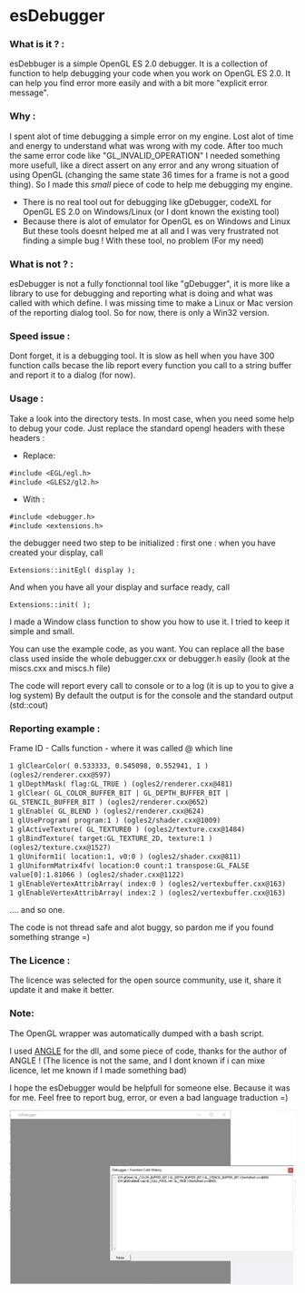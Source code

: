 # esDebugger

### What is it ? :

   esDebbuger is a simple OpenGL ES 2.0 debugger.
   It is a collection of function to help debugging your code
   when you work on OpenGL ES 2.0. It can help you find error more easily
   and with a bit more "explicit error message".


### Why :

I spent alot of time debugging a simple error on my engine.
Lost alot of time and energy to understand what was wrong with my code.
After too much the same error code like "GL_INVALID_OPERATION" I needed
something more usefull, like a direct assert on any error and any wrong
situation of using OpenGL (changing the same state 36 times for a frame
is not a good thing). So I made this *small* piece of code to help me
debugging my engine.
- There is no real tool out for debugging like gDebugger, codeXL
for OpenGL ES 2.0 on Windows/Linux (or I dont known the existing tool)
- Because there is alot of emulator for OpenGL es on Windows and Linux
But these tools doesnt helped me at all and I was very frustrated
not finding a simple bug ! With these tool, no problem (For my need)

### What is not ? :
   esDebugger is not a fully fonctionnal tool like "gDebugger", it is
   more like a library to use for debugging and reporting what is doing 
   and what was called with which define.
   I was missing time to make a Linux or Mac version of the reporting 
   dialog tool. So for now, there is only a Win32 version.

### Speed issue :
   Dont forget, it is a debugging tool.
   It is slow as hell when you have 300 function calls becase the lib
   report every function you call to a string buffer and report it
   to a dialog (for now).

### Usage :
   Take a look into the directory tests.
   In most case, when you need some help to debug your code.
   Just replace the standard opengl headers with these headers :

* Replace:
 
```
#include <EGL/egl.h>
#include <GLES2/gl2.h>
```

* With :

```
#include <debugger.h>
#include <extensions.h>
```
the debugger need two step to be initialized :
first one : when you have created your display, call
```
Extensions::initEgl( display );
```
And when you have all your display and surface ready, call
```
Extensions::init( );
```

I made a Window class function to show you how to use it.
I tried to keep it simple and small.

You can use the example code, as you want.
You can replace all the base class used inside the whole debugger.cxx
or debugger.h easily (look at the miscs.cxx and miscs.h file)

The code will report every call to console or to a log (it is up to you 
to give a log system) By default the output is for the console
and the standard output (std::cout)

### Reporting example :

Frame ID - Calls function - where it was called @ which line

```
1 glClearColor( 0.533333, 0.545098, 0.552941, 1 ) (ogles2/renderer.cxx@597)
1 glDepthMask( flag:GL_TRUE ) (ogles2/renderer.cxx@481)
1 glClear( GL_COLOR_BUFFER_BIT | GL_DEPTH_BUFFER_BIT | GL_STENCIL_BUFFER_BIT ) (ogles2/renderer.cxx@652)
1 glEnable( GL_BLEND ) (ogles2/renderer.cxx@624)
1 glUseProgram( program:1 ) (ogles2/shader.cxx@1009)
1 glActiveTexture( GL_TEXTURE0 ) (ogles2/texture.cxx@1484)
1 glBindTexture( target:GL_TEXTURE_2D, texture:1 ) (ogles2/texture.cxx@1527)
1 glUniform1i( location:1, v0:0 ) (ogles2/shader.cxx@811)
1 glUniformMatrix4fv( location:0 count:1 transpose:GL_FALSE value[0]:1.81066 ) (ogles2/shader.cxx@1122)
1 glEnableVertexAttribArray( index:0 ) (ogles2/vertexbuffer.cxx@163)
1 glEnableVertexAttribArray( index:2 ) (ogles2/vertexbuffer.cxx@163)
```
.... and so one.


The code is not thread safe and alot buggy, so pardon me if you found
something strange =)

### The Licence :
The licence was selected for the open source community, use it, share it
update it and make it better.

### Note:
The OpenGL wrapper was automatically dumped with a bash script.

I used [ANGLE](https://github.com/google/angle) for the dll, and some piece of code, thanks for the author of ANGLE ! (The licence is not the same, and I dont known if i can mixe licence, let me known if I made something bad)

I hope the esDebugger would be helpfull for someone else. Because it was for me.
Feel free to report bug, error, or even a bad language traduction =)

![Screenshot](/screenshot.jpg?raw=true "Screenshot")
